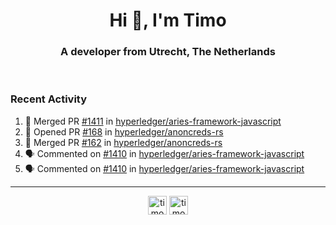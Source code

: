 <h1 align="center">Hi 👋, I'm Timo</h1>
<h3 align="center">A developer from Utrecht, The Netherlands</h3>
<br/>
<!-- https://github.com/rahuldkjain/github-profile-readme-generator --!>

<!--  <p align="left"><img src="https://github-readme-stats.vercel.app/api?username=timoglastra&show_icons=true&count_private=true&" alt="timoglastra" /></p> --!>

<!--
Github language stats
<p align="left"><img src="https://github-readme-stats.vercel.app/api/top-langs/?username=timoglastra&layout=compact" alt="timoglastra" /><p>
-->

<!-- Codestats language stats -->
<!-- <p align="left"><img src="https://codestats-readme.vercel.app/api/top-langs/?username=timoglastra&layout=compact&language_count=12" alt="timoglastra" /><p>    --!>
  
<h3>Recent Activity</h3>

<!--START_SECTION:activity-->
1. 🎉 Merged PR [#1411](https://github.com/hyperledger/aries-framework-javascript/pull/1411) in [hyperledger/aries-framework-javascript](https://github.com/hyperledger/aries-framework-javascript)
2. 💪 Opened PR [#168](https://github.com/hyperledger/anoncreds-rs/pull/168) in [hyperledger/anoncreds-rs](https://github.com/hyperledger/anoncreds-rs)
3. 🎉 Merged PR [#162](https://github.com/hyperledger/anoncreds-rs/pull/162) in [hyperledger/anoncreds-rs](https://github.com/hyperledger/anoncreds-rs)
4. 🗣 Commented on [#1410](https://github.com/hyperledger/aries-framework-javascript/issues/1410) in [hyperledger/aries-framework-javascript](https://github.com/hyperledger/aries-framework-javascript)
5. 🗣 Commented on [#1410](https://github.com/hyperledger/aries-framework-javascript/issues/1410) in [hyperledger/aries-framework-javascript](https://github.com/hyperledger/aries-framework-javascript)
<!--END_SECTION:activity-->

---

<p align="center">
<a href="https://twitter.com/timoglastra" target="blank"><img align="center" src="https://cdn.jsdelivr.net/npm/simple-icons@3.0.1/icons/twitter.svg" alt="timoglastra" height="30" width="30" /></a>
<a href="https://linkedin.com/in/timoglastra" target="blank"><img align="center" src="https://cdn.jsdelivr.net/npm/simple-icons@3.0.1/icons/linkedin.svg" alt="timoglastra" height="30" width="30" /></a>
</p>



